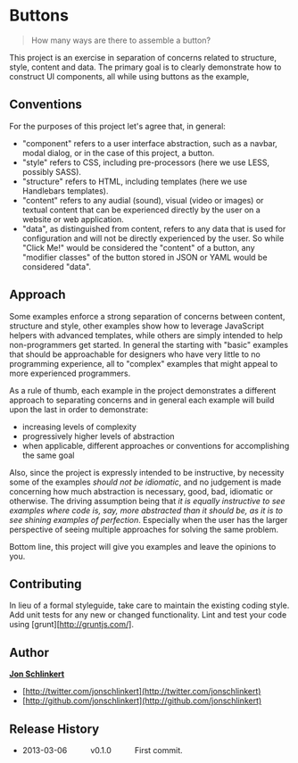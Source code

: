 # Buttons

> How many ways are there to assemble a button?

This project is an exercise in separation of concerns related to structure, style, content and data. The primary goal is to clearly demonstrate how to construct UI components, all while using buttons as the example,

## Conventions

For the purposes of this project let's agree that, in general:

* "component" refers to a user interface abstraction, such as a navbar, modal dialog, or in the case of this project, a button.
* "style" refers to CSS, including pre-processors (here we use LESS, possibly SASS).
* "structure" refers to HTML, including templates (here we use Handlebars templates).
* "content" refers to any audial (sound), visual (video or images) or textual content that can be experienced directly by the user on a website or web application.
* "data", as distinguished from content, refers to any data that is used for configuration and will not be directly experienced by the user. So while "Click Me!" would be considered the "content" of a button, any "modifier classes" of the button stored in JSON or YAML would be considered "data".

## Approach

Some examples enforce a strong separation of concerns between content, structure and style, other examples show how to leverage JavaScript helpers with advanced templates, while others are simply intended to help non-programmers get started. In general the  starting with "basic" examples that should be approachable for designers who have very little to no programming experience, all to "complex" examples that might appeal to more experienced programmers.

As a rule of thumb, each example in the project demonstrates a different approach to separating concerns and in general each example will build upon the last in order to demonstrate:

* increasing levels of complexity
* progressively higher levels of abstraction
* when applicable, different approaches or conventions for accomplishing the same goal

Also, since the project is expressly intended to be instructive, by necessity some of the examples _should not be idiomatic_, and no judgement is made concerning how much abstraction is necessary, good, bad, idiomatic or otherwise. The driving assumption being that _it is equally instructive to see examples where code is, say, more abstracted than it should be, as it is to see shining examples of perfection_. Especially when the user has the larger perspective of seeing multiple approaches for solving the same problem.

Bottom line, this project will give you examples and leave the opinions to you.


## Contributing
In lieu of a formal styleguide, take care to maintain the existing coding style. Add unit tests for any new or changed functionality.
Lint and test your code using [grunt][http://gruntjs.com/].


## Author

**[Jon Schlinkert](https://github.com/jonschlinkert)**

+ [http://twitter.com/jonschlinkert](http://twitter.com/jonschlinkert)
+ [http://github.com/jonschlinkert](http://github.com/jonschlinkert)



## Release History

 * 2013-03-06   v0.1.0   First commit.
